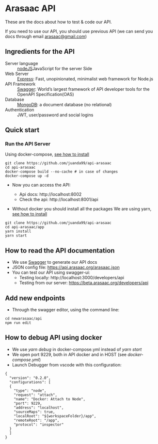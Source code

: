 # Arasaac API
These are the docs about how to test & code our API. 

If you need to use our API, you should use previous API (we can send you docs through email arasaac@gmail.com)


## Ingredients for the API
<dl>
  <dt>Server language</dt>
  <dd><a href="https://nodejs.org)">nodeJS</a>JavaScript for the server Side</dd>
  
  <dt>Web Server</dt>
  <dd><a href="http://expressjs.com">Express</a>: Fast, unopinionated, minimalist web framework for Node.js</dd>
  
  <dt>API Framework</dt>
  <dd><a href="http://swagger.io/">Swagger</a>: World’s largest framework of API developer tools for the OpenAPI Specification(OAS)</dd>

  <dt>Database</dt>
  <dd><a href="https://www.mongodb.com/">MongoDB</a>: a document database (no relational)</dd>

  <dt>Authentication</dt>
  <dd>JWT, user/password and social logins</dd>

</dl>



## Quick start

### Run the API Server
Using docker-compose, [see how to install](https://docs.docker.com/compose/install/)
```
git clone https://github.com/juanda99/api-arasaac
cd api-arasaac
docker-compose build --no-cache # in case of changes
docker-compose up -d
```
- Now you can access the API:
  - Api docs: http://localhost:8002
  - Check the api: http://localhost:8001/api

- Without docker you should install all the packages
We are using yarn, [see how to install](https://yarnpkg.com/lang/en/docs/install/)
```
git clone https://github.com/juanda99/api-arasaac
cd api-arasaac/app
yarn install
yarn start
```



## How to read the API documentation

- We use [Swagger](https://swagger.io/) to generate our API docs
- JSON config file: https://api.arasaac.org/arasaac.json
- You can test our API using swagger-ui: 
  - Testing locally: http://localhost:3000/developers/api
  - Testing from our server: https://beta.arasaac.org/developers/api




## Add new endpoints
- Through the swagger editor, using the command line:
```
cd newarasaac/api
npm run edit
```



## How to debug API using docker
- We use *yarn debug* in docker-compose.yml instead of *yarn start*
- We open port 9229, both in API docker and in HOST (see *docker-compose.yml*)
- Launch Debugger from vscode with this configuration:

```
{
  "version": "0.2.0",
  "configurations": [
  {
    "type": "node",
    "request": "attach",
    "name": "Docker: Attach to Node",
    "port": 9229,
    "address": "localhost",
    "sourceMaps": true,
    "localRoot": "${workspaceFolder}/app",
    "remoteRoot": "/app",
    "protocol": "inspector"
  }
  ]
}
```


